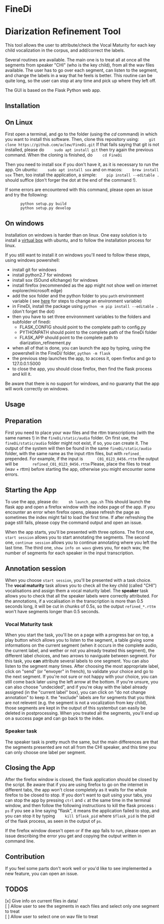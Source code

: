 # FineDi
Diarization Refinement Tool
==========================

This tool allows the user to attribute/check the Vocal Maturity for each key child vocalization in the corpus, and add/correct the labels.

Several routines are available. The main one is to treat all at once all the segments from speaker "CHI" (who is the key child), from all the wav files available. 
The user has to go over each segment, can listen to the segment, and change the labels in a way that he feels is better.
This routine can be quite long, so the user can stop at any time and pick up where they left off.

The GUI is based on the Flask Python web app.

Installation
------------
## On Linux
First open a terminal, and go to the folder (using the *cd* command) in which you want to install this software. 
Then, clone this repository using:
```    git clone https://github.com/aclew/FineDi.git```
If that fails saying that git is not installed, please do 
```    sudo apt install git```
then try again the previous command.
When the cloning is finished, do 
```    cd FineDi```


Then you need to install sox if you don't have it, as it is necessary to run the app. On ubuntu:
```    sudo apt install sox```
and on macos:
```    brew install sox```
Then, too install the application, a simple:
```    pip install --editable .```
should suffice (don't forger the dot at the end of the command !).

If some errors are encountered with this command, please open an issue and try the following:
```    pip install flask
       python setup.py build
       python setup.py develop
```
## On windows
Installation on windows is harder than on linux. One easy solution is to install a [virtual box](https://www.virtualbox.org) with ubuntu, and to follow the installation process for linux.

If you still want to install it on windows you'll need to follow these steps, using windows powershell:
- install git for windows
- install python2.7 for windows
- install sox (SOund eXchange) for windows
- install firefox (recommended as the app might not show well on internet explorer/microsoft edge)
- add the sox folder and the python folder to you `path` environment variable ( see [here](https://www.computerhope.com/issues/ch000549.htm) for steps to change an environment variable)
- in FineDi, install the package using `python -m pip install --editable .` (don't forget the dot)
- then you have to set three environnment variables to the folders and subfolder of finedi:
  - FLASK_CONFIG should point to the complete path to config.py
  - PYTHONPATH should point to the complete path of the fineDi folder
  - FLASK_APP should point to the complete path to diarization_refinement.py
- when all of that is done, you can launch the app by typing, using the powershell in the FineDi/ folder, `python -m flask`
- the previous step launches the app, to access it, open firefox and go to 127.0.0.1:5000
- to close the app, you should close firefox, then find the flask process and kill it.

Be aware that there is no support for windows, and no guaranty that the app will work correctly on windows.

Usage
-----
## Preparation
First you need to place your wav files and the rttm transcriptions (with the same names !) in the `fineDi/static/audio` folder. On first use, the `fineDi/static/audio` folder might not exist, if so, you can create it.
The output of the system will then be found in the same `fineDi/static/audio` folder, with the same name as the input rttm files, but with `refined_` prepended. For example, if the input is
`      C01_0123_0456.rttm`
the output will be
`      refined_C01_0123_0456.rttm`
Please, place the files to treat (wav + rttm) before starting the app, otherwise you might encounter some errors.

## Starting the App
To use the app, please do:
```    sh launch_app.sh```
This should launch the flask app and open a firefox window with the index page of the app.
If you encounter an error when firefox opens, please refresh the page as sometimes the index might fail to load the first time. If after refreshing the page still fails, please copy the command output and open an issue.

When the app starts, you'll be presented with three options.
The first one, `start session` allows you to start annotating the segments.
The second one, `continue session` allows you to continue annotating where you left the last time.
The third one, `show info on wavs` gives you, for each wav, the number of segments for each speaker in the input transcription.

## Annotation session
When you choose `start session`, you'll be presented with a task choice. The **vocal maturity** task allows you to check all the key child (called "CHI") vocalisations and assign them a vocal maturity label. The **speaker** task allows you to check that all the speaker labels were correctly attributed. For the annotations, if a vocalisation in the transcription is more than 0.5 seconds long, it will be cut in chunks of 0.5s, so the output `refined_*.rttm` won't have segments longer than 0.5 seconds.

### Vocal Maturity task
When you start the task, you'll be on a page with a progress bar on top, a play button which allows you to listen to the segment, a table giving some informations on the current segment (when it occurs in the complete audio, the current label, and wether or not you already treated this segment), the different label choices, and two arrows to naviguate between segment. 
For this task, you **can** attribute several labels to one segment. You can also listen to the segment many times. After choosing the most appropriate label, click on "send" (or "envoyer" in french), to validate your choice and go to the next segment. If you're not sure or not happy with your choice, you can still come back later using the left arrow at the bottom. If you're unsure, you can also choose "undecided", and if you're okay with the label already assigned (in the "current label" box), you can click on "do not change annotation" to keep it. the "exclude" labels are for segments that you think are not relevent (e.g. the segment is not a vocalization from key child), those segments are kept in the output of this systembut can easily be deleted in postprocessing.
When you treated all the segments, you'll end up on a success page and can go back to the index.

### Speaker task
The speaker task is pretty much the same, but the main differences are that the segments presented are not all from the CHI speaker, and this time you can only choose one label per segment.

## Closing the App
After the firefox window is closed, the flask application should be closed by the script. Be aware that if you are using firefox to go on the internet in different tabs, the app won't close completely as it waits for the whole firefox to be closed to stop. If you don't want to quit using your tabs, you can stop the app by pressing `ctrl` and `c` at the same time in the terminal window, and then follow the following instructions to kill the flask process :
```    ps```
if you see a line saying "flask", it means the application failed to stop, and you can stop it by typing 
```    kill $flask_pid```
where `$flask_pid` is the pid of the flask process, as seen in the output of `ps`.

If the firefox window doesn't open or if the app fails to run, please open an issue describing
the error you get and copying the output written in command line.

Contribution
------------
If you feel some parts don't work well or you'd like to see implemented a new feature,
you can open an issue.


## TODOS
[x] Give info on current files in data/  
[ ] Allow user to see the segments in each files and select only one segment to treat  
[ ] Allow user to select one on wav file to treat  
